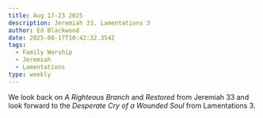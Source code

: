 ```yaml
---
title: Aug 17-23 2025
description: Jeremiah 33, Lamentations 3
author: Ed Blackwood
date: 2025-08-17T10:42:32.354Z
tags:
  - Family Worship
  - Jeremiah
  - Lamentations
type: weekly
---
```

W﻿e look back on *A Righteous Branch* and *Restored* from Jeremiah 33 and look forward to the *Desperate Cry of a Wounded Soul* from Lamentations 3.